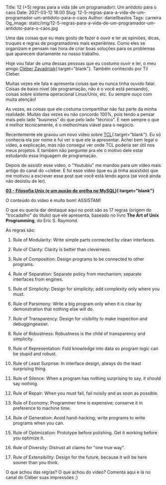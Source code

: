 Title: 12 (+5) regras para a vida (de um programador): Um antídoto para o caos
Date: 2021-03-12 18:00
Slug: 12-5-regras-para-a-vida-de-um-programador-um-antidoto-para-o-caos
Author: daniellbastos
Tags: carreira
Og_image: static/img/12-5-regras-para-a-vida-de-um-programador-um-antidoto-para-o-caos.jpg


Uma das coisas que eu mais gosto de fazer é ouvir e ler as opiniões, dicas, truques e regras de programadores
mais experiêntes. Como eles se organizam e pensam nas hora de criar boas soluções para os problemas que
aparecem diariamente no nosso trabalho.

Hoje vou falar de uma dessas pessoas que eu costumo ouvir e ler, o meu amigo [Cléber Zavadniak][0]{:target="blank"}. Também conhecido
por Til Cleber.

Muitas vezes ele fala e apresenta coisas que eu nunca tinha ouvido falar. Coisas de baixo nível (de programação,
não é o você está pensando), coisas sobre sistema operacional Linux/Unix, etc. Eu sempre ouço com muita atenção!

As vezes, as coisas que ele costuma compartilhar não faz parte da minha realidade. Muitas das vezes eu não
concordo 100%, pois tendo a pensar mais pelo lado "business" do que pelo lado "técnico". E nem sempre o que é
melhor tecnicamente, é o melhor/mais viável para o negócio.

Recentemente ele gravou um novo vídeo sobre [TCL][1]{:target="blank"}. Eu só conhecia ela por nome e fui
ver o que ele ia apresentar. Achei bem legal o vídeo, a explicação, mas não consegui ver onde TCL poderia ser
útil nos meus projetos. E também não perguntei pra ele o motivo dele estar estudando essa linguagem de
programação.

Depois de assistir esse vídeo, o "Youtubiu" me mandou para um vídeo mais antigo do canal do ~cleber. E foi esse
vídeo (que eu já tinha assistido) que me motivou a escrever esse post que você está lendo agora (se você ainda
não desistiu de ler).

**[03 - Filosofia Unix (e um puxão de orelha no MySQL)][2]{:target="blank"}**

O conteúdo do vídeo é muito bom! ASSISTAM!

O que eu queria dar destaque aqui no post são as 17 regras (origem do "trocadalho" do título) que ele
apresenta, baseado no livro **The Art of Unix Programming**, do Eric S. Raymond.

As regras são:

1. Rule of Modularity: Write simple parts connected by clean interfaces.

2. Rule of Clarity: Clarity is better than cleverness.

3. Rule of Composition: Design programs to be connected to other programs.

4. Rule of Separation: Separate policy from mechanism; separate interfaces from engines.

5. Rule of Simplicity: Design for simplicity; add complexity only where you must.

6. Rule of Parsimony: Write a big program only when it is clear by demonstration that nothing else will do.

7. Rule of Transparency: Design for visibility to make inspection and debuggingeasier.

8. Rule of Robustness: Robustness is the child of transparency and simplicity.

9. Rule of Representation: Fold knowledge into data so program logic can be stupid and robust.

10. Rule of Least Surprise: In interface design, always do the least surprising thing.

11. Rule of Silence: When a program has nothing surprising to say, it should say nothing.

12. Rule of Repair: When you must fail, fail noisily and as soon as possible.

13. Rule of Economy: Programmer time is expensive; conserve it in preference to machine time.

14. Rule of Generation: Avoid hand-hacking; write programs to write programs when you can.

15. Rule of Optimization: Prototype before polishing. Get it working before you optimize it.

16. Rule of Diversity: Distrust all claims for "one true way".

17. Rule of Extensibility: Design for the future, because it will be here sooner than you think.


O que achou das regras? O que achou do vídeo? Comenta aqui e lá no canal do Cléber suas impressões ;)

[0]: https://website.cleber.solutions/
[1]: https://www.youtube.com/watch?v=U9yq7pUV2CU
[2]: https://www.youtube.com/watch?v=4yxPz4xet5o
